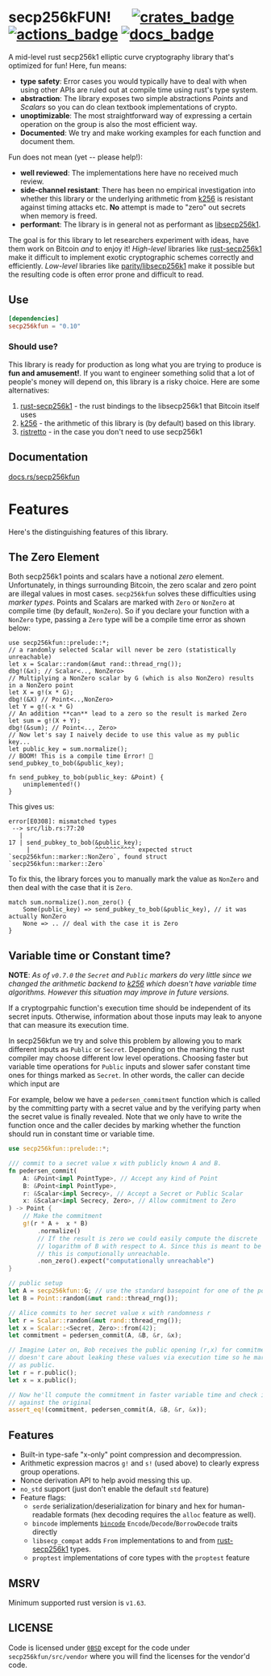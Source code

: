 # secp256kFUN! &emsp; [![crates_badge]][crates_url] [![actions_badge]][actions_url] [![docs_badge]][docs_url]

[actions_badge]: https://github.com/LLFourn/secp256kfun/actions/workflows/test.yml/badge.svg
[actions_url]: https://github.com/LLFourn/secp256kfun/actions/workflows/test.yml
[crates_badge]: https://img.shields.io/crates/v/secp256kfun.svg
[crates_url]: https://crates.io/crates/secp256kfun
[docs_badge]: https://docs.rs/secp256kfun/badge.svg
[docs_url]: https://docs.rs/secp256kfun

A mid-level rust secp256k1 elliptic curve cryptography library that's optimized for fun! Here, fun means:

- **type safety**: Error cases you would typically have to deal with when using other APIs are ruled out at compile time using rust's type system.
- **abstraction**: The library exposes two simple abstractions _Points_ and _Scalars_ so you can do clean textbook implementations of crypto.
- **unoptimizable**: The most straightforward way of expressing a certain operation on the group is also the most efficient way.
- **Documented**: We try and make working examples for each function and document them.

Fun does not mean (yet -- please help!):

- **well reviewed**: The implementations here have no received much review.
- **side-channel resistant**: There has been no empirical investigation into whether this library or the underlying arithmetic from [k256] is resistant against timing attacks etc. **No** attempt is made to "zero" out secrets when memory is freed.
- **performant**: The library is in general not as performant as [libsecp256k1][1].

The goal is for this library to let researchers experiment with ideas, have them work on Bitcoin *and* to enjoy it!
_High-level_ libraries like [rust-secp256k1][2] make it difficult to implement exotic cryptographic schemes correctly and efficiently.
_Low-level_ libraries like [parity/libsecp256k1][4] make it possible but the resulting code is often error prone and difficult to read.

## Use

```toml
[dependencies]
secp256kfun = "0.10"
```

### Should use?

This library is ready for production as long what you are trying to produce is **fun and amusement!**.
If you want to engineer something solid that a lot of people's money will depend on, this library is a risky choice.
Here are some alternatives:

1. [rust-secp256k1][2] - the rust bindings to the libsecp256k1 that Bitcoin itself uses
2. [k256] - the arithmetic of this library is (by default) based on this library.
3. [ristretto][3] - in the case you don't need to use secp256k1

## Documentation

[docs.rs/secp256kfun](https://docs.rs/secp256kfun)

# Features

Here's the distinguishing features of this library.

## The Zero Element

Both secp256k1 points and scalars have a notional _zero_ element.
Unfortunately, in things surrounding Bitcoin, the zero scalar and zero point are illegal values in most cases.
`secp256kfun` solves these difficulties using _marker types_.
Points and Scalars are marked with `Zero` or `NonZero` at compile time (by default, `NonZero`).
So if you declare your function with a `NonZero` type, passing a `Zero` type will be a compile time error as shown below:

```rust,compile_fail
use secp256kfun::prelude::*;
// a randomly selected Scalar will never be zero (statistically unreachable)
let x = Scalar::random(&mut rand::thread_rng());
dbg!(&x); // Scalar<.., NonZero>
// Multiplying a NonZero scalar by G (which is also NonZero) results in a NonZero point
let X = g!(x * G);
dbg!(&X) // Point<..,NonZero>
let Y = g!(-x * G)
// An addition **can** lead to a zero so the result is marked Zero
let sum = g!(X + Y);
dbg!(&sum); // Point<.., Zero>
// Now let's say I naively decide to use this value as my public key...
let public_key = sum.normalize();
// BOOM! This is a compile time Error! 🎉
send_pubkey_to_bob(&public_key);

fn send_pubkey_to_bob(public_key: &Point) {
    unimplemented!()
}
```

This gives us:

```shell
error[E0308]: mismatched types
 --> src/lib.rs:77:20
   |
17 | send_pubkey_to_bob(&public_key);
     |                  ^^^^^^^^^^^ expected struct `secp256kfun::marker::NonZero`, found struct `secp256kfun::marker::Zero`
```

To fix this, the library forces you to manually mark the value as `NonZero` and then deal with the case that it is `Zero`.

```rust,compile_fail
match sum.normalize().non_zero() {
    Some(public_key) => send_pubkey_to_bob(&public_key), // it was actually NonZero
    None => .. // deal with the case it is Zero
}
```

## Variable time or Constant time?

**NOTE**: *As of `v0.7.0` the `Secret` and `Public` markers do very little since we changed the
arithmetic backend to [k256] which doesn't have variable time algorithms. However this situation may
improve in future versions.*

If a cryptogrpahic function's execution time should be independent of its secret inputs.
Otherwise, information about those inputs may leak to anyone that can measure its execution time.

In secp256kfun we try and solve this problem by allowing you to mark different inputs as `Public` or `Secret`.
Depending on the marking the rust compiler may choose different low level operations.
Choosing faster but variable time operations for `Public` inputs and slower safer constant time ones for things marked as `Secret`.
In other words, the caller can decide which input are

For example, below we have a `pedersen_commitment` function which is called by the committing party with a secret value and by the verifying party when the secret value is finally revealed.
Note that we only have to write the function once and the caller decides by marking whether the function should run in constant time or variable time.

```rust
use secp256kfun::prelude::*;

/// commit to a secret value x with publicly known A and B.
fn pedersen_commit(
    A: &Point<impl PointType>, // Accept any kind of Point
    B: &Point<impl PointType>,
    r: &Scalar<impl Secrecy>, // Accept a Secret or Public Scalar
    x: &Scalar<impl Secrecy, Zero>, // Allow commitment to Zero
) -> Point {
    // Make the commitment
    g!(r * A +  x * B)
        .normalize()
        // If the result is zero we could easily compute the discrete
        // logarithm of B with respect to A. Since this is meant to be unknown
        // this is computionally unreachable.
        .non_zero().expect("computationally unreachable")
}

// public setup
let A = secp256kfun::G; // use the standard basepoint for one of the points
let B = Point::random(&mut rand::thread_rng());

// Alice commits to her secret value x with randomness r
let r = Scalar::random(&mut rand::thread_rng());
let x = Scalar::<Secret, Zero>::from(42);
let commitment = pedersen_commit(A, &B, &r, &x);

// Imagine Later on, Bob receives the public opening (r,x) for commitment. He
// doesn't care about leaking these values via execution time so he marks them
// as public.
let r = r.public();
let x = x.public();

// Now he'll compute the commitment in faster variable time and check it
// against the original
assert_eq!(commitment, pedersen_commit(A, &B, &r, &x));
```

## Features

- Built-in type-safe "x-only" point compression and decompression.
- Arithmetic expression macros `g!` and `s!` (used above) to clearly express group operations.
- Nonce derivation API to help avoid messing this up.
- `no_std` support (just don't enable the default `std` feature)
- Feature flags:
  - `serde` serialization/deserialization for binary and hex for human-readable formats (hex decoding requires the `alloc` feature as well).
  - `bincode` implements [`bincode`](https://docs.rs/bincode/2.0.0-rc.2) `Encode`/`Decode`/`BorrowDecode` traits directly
  - `libsecp_compat` adds `From` implementations to and from [rust-secp256k1][2] types.
  - `proptest` implementations of core types with the `proptest` feature


[1]: https://github.com/bitcoin-core/secp256k1
[2]: https://github.com/rust-bitcoin/rust-secp256k1/
[3]: https://github.com/dalek-cryptography/curve25519-dalek
[4]: https://github.com/paritytech/libsecp256k1
[k256]: https://docs.rs/k256/0.10.1/k256/

## MSRV

Minimum supported rust version is `v1.63`. 

## LICENSE

Code is licensed under [`0BSD`](https://opensource.org/licenses/0BSD) except for the code under `secp256kfun/src/vendor` where you will find the licenses for the vendor'd code.
